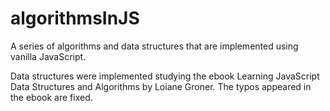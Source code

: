 # algorithmsInJS

A series of algorithms and data structures that are implemented using vanilla JavaScript.

Data structures were implemented studying the ebook Learning JavaScript Data Structures and Algorithms by Loiane Groner. The typos appeared in the ebook are fixed.
